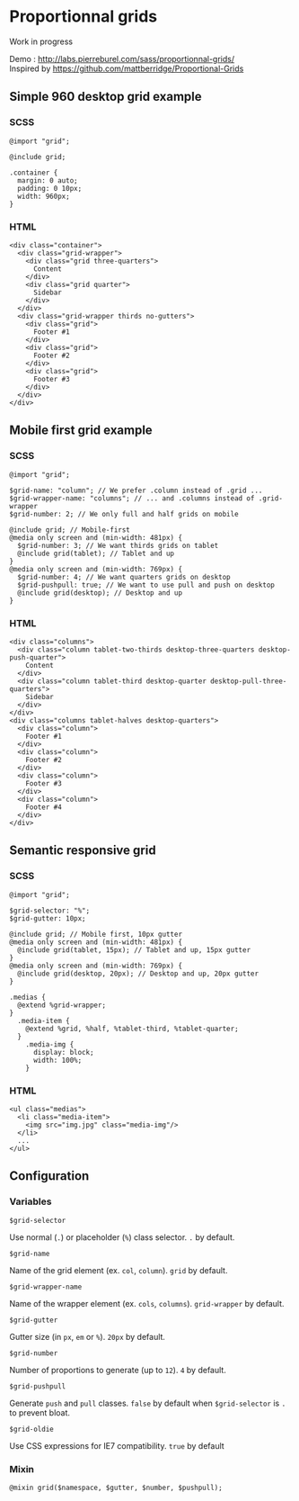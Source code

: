 # Proportionnal grids

Work in progress  

Demo : http://labs.pierreburel.com/sass/proportionnal-grids/  
Inspired by https://github.com/mattberridge/Proportional-Grids  

## Simple 960 desktop grid example
### SCSS
    @import "grid";
    
    @include grid;
    
    .container {
      margin: 0 auto;
      padding: 0 10px;
      width: 960px;
    }

### HTML
    <div class="container">
      <div class="grid-wrapper">
        <div class="grid three-quarters">
          Content
        </div>
        <div class="grid quarter">
          Sidebar
        </div>
      </div>
      <div class="grid-wrapper thirds no-gutters">
        <div class="grid">
          Footer #1
        </div>
        <div class="grid">
          Footer #2
        </div>
        <div class="grid">
          Footer #3
        </div>
      </div>
    </div>
    
## Mobile first grid example
### SCSS
    @import "grid";
    
    $grid-name: "column"; // We prefer .column instead of .grid ...
    $grid-wrapper-name: "columns"; // ... and .columns instead of .grid-wrapper
    $grid-number: 2; // We only full and half grids on mobile
    
    @include grid; // Mobile-first
    @media only screen and (min-width: 481px) {
      $grid-number: 3; // We want thirds grids on tablet
      @include grid(tablet); // Tablet and up
    }
    @media only screen and (min-width: 769px) {
      $grid-number: 4; // We want quarters grids on desktop
      $grid-pushpull: true; // We want to use pull and push on desktop
      @include grid(desktop); // Desktop and up
    }

### HTML
    <div class="columns">
      <div class="column tablet-two-thirds desktop-three-quarters desktop-push-quarter">
        Content
      </div>
      <div class="column tablet-third desktop-quarter desktop-pull-three-quarters">
        Sidebar
      </div>
    </div>
    <div class="columns tablet-halves desktop-quarters">
      <div class="column">
        Footer #1
      </div>
      <div class="column">
        Footer #2
      </div>
      <div class="column">
        Footer #3
      </div>
      <div class="column">
        Footer #4
      </div>
    </div>
    
## Semantic responsive grid
### SCSS
    @import "grid";
    
    $grid-selector: "%";
    $grid-gutter: 10px;
    
    @include grid; // Mobile first, 10px gutter
    @media only screen and (min-width: 481px) {
      @include grid(tablet, 15px); // Tablet and up, 15px gutter
    }
    @media only screen and (min-width: 769px) {
      @include grid(desktop, 20px); // Desktop and up, 20px gutter
    }
    
    .medias {
      @extend %grid-wrapper;
    }
      .media-item {
        @extend %grid, %half, %tablet-third, %tablet-quarter;
      }
        .media-img {
          display: block;
          width: 100%;
        }

### HTML  
    <ul class="medias">
      <li class="media-item">
        <img src="img.jpg" class="media-img"/>
      </li>
      ...
    </ul>

## Configuration

### Variables

    $grid-selector

Use normal (`.`) or placeholder (`%`) class selector. `.` by default.

    $grid-name

Name of the grid element (ex. `col`, `column`). `grid` by default.

    $grid-wrapper-name

Name of the wrapper element (ex. `cols`, `columns`). `grid-wrapper` by default.

    $grid-gutter

Gutter size (in `px`, `em` or `%`). `20px` by default.

    $grid-number

Number of proportions to generate (up to `12`). `4` by default.

    $grid-pushpull

Generate `push` and `pull` classes. `false` by default when `$grid-selector` is `.` to prevent bloat.
    
    $grid-oldie

Use CSS expressions for IE7 compatibility. `true` by default

### Mixin
    
    @mixin grid($namespace, $gutter, $number, $pushpull);